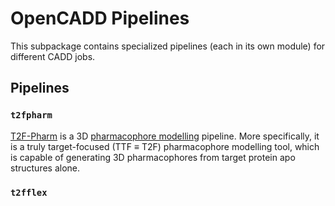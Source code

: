 # OpenCADD Pipelines

This subpackage contains specialized pipelines (each in its own module) for different CADD jobs.


## Pipelines

### `t2fpharm`
[T2F-Pharm](
https://volkamerlab.org/projects/t2f-pharm/
) is a 3D [pharmacophore modelling](
https://volkamerlab.org/research/structure-based/pharmacophores/
) pipeline. More specifically, it is a truly target-focused (TTF ≡ T2F) pharmacophore modelling 
tool, which is capable of generating 3D pharmacophores from target protein apo structures alone.

### `t2fflex`
